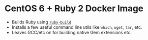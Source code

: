 # CentOS 6 + Ruby 2 Docker Image

* Builds Ruby using [`ruby-build`](https://github.com/sstephenson/ruby-build)
* Installs a few useful command line utils like `which`, `wget`, `tar`, etc.
* Leaves GCC/etc on for building native Gem extensions etc.
